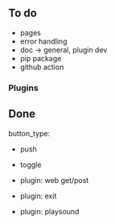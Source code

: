 ## To do
- pages
- error handling
- doc -> general, plugin dev
- pip package
- github action

### Plugins









## Done
button_type:
  - push
  - toggle

- plugin: web get/post
- plugin: exit
- plugin: playsound